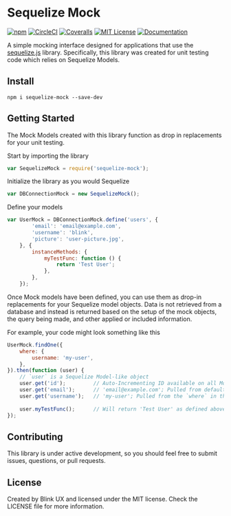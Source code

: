 # Sequelize Mock
[![npm](https://img.shields.io/npm/v/sequelize-mock.svg)](https://www.npmjs.com/package/sequelize-mock) [![CircleCI](https://img.shields.io/circleci/project/BlinkUX/sequelize-mock.svg)](https://circleci.com/gh/BlinkUX/sequelize-mock) [![Coveralls](https://img.shields.io/coveralls/BlinkUX/sequelize-mock.svg)](https://coveralls.io/github/BlinkUX/sequelize-mock) [![MIT License](https://img.shields.io/github/license/BlinkUX/sequelize-mock.svg)](https://github.com/BlinkUX/sequelize-mock) [![Documentation](https://readthedocs.org/projects/sequelize-mock/badge/?version=latest)](http://sequelize-mock.readthedocs.io/en/latest/?badge=latest)

A simple mocking interface designed for applications that use the [sequelize.js](http://sequelizejs.com) library. Specifically, this library was created for unit testing code which relies on Sequelize Models.

## Install

```
npm i sequelize-mock --save-dev
```

## Getting Started

The Mock Models created with this library function as drop in replacements for your unit testing.

Start by importing the library

```javascript
var SequelizeMock = require('sequelize-mock');
```

Initialize the library as you would Sequelize

```javascript
var DBConnectionMock = new SequelizeMock();
```

Define your models

```javascript
var UserMock = DBConnectionMock.define('users', {
		'email': 'email@example.com',
		'username': 'blink',
		'picture': 'user-picture.jpg',
	}, {
		instanceMethods: {
			myTestFunc: function () {
				return 'Test User';
			},
		},
	});
```

Once Mock models have been defined, you can use them as drop-in replacements for your Sequelize model objects. Data is not retrieved from a database and instead is returned based on the setup of the mock objects, the query being made, and other applied or included information.

For example, your code might look something like this

```javascript
UserMock.findOne({
	where: {
		username: 'my-user',
	},
}).then(function (user) {
	// `user` is a Sequelize Model-like object
	user.get('id');         // Auto-Incrementing ID available on all Models
	user.get('email');      // 'email@example.com'; Pulled from default values
	user.get('username');   // 'my-user'; Pulled from the `where` in the query
	
	user.myTestFunc();      // Will return 'Test User' as defined above
});
```

## Contributing

This library is under active development, so you should feel free to submit issues, questions, or pull requests.

## License

Created by Blink UX and licensed under the MIT license. Check the LICENSE file for more information.
